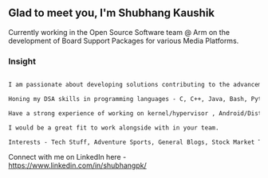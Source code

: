 ## Glad to meet you, I'm Shubhang Kaushik 

Currently working in the Open Source Software team @ Arm on the development of Board Support Packages for various Media Platforms.


### Insight

```markdown

I am passionate about developing solutions contributing to the advancements in Mobile Computing with Artifitial Intelligence capabilities. 

Honing my DSA skills in programming languages - C, C++, Java, Bash, Python 

Have a strong experience of working on kernel/hypervisor , Android/Distros OS Stack, Fixed Virtual Platforms, BSP, etc.

I would be a great fit to work alongside with in your team.  

Interests - Tech Stuff, Adventure Sports, General Blogs, Stock Market Trends  

```

Connect with me on LinkedIn here - https://www.linkedin.com/in/shubhangpk/


